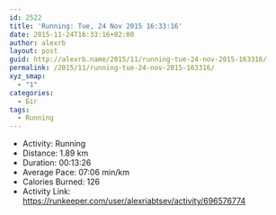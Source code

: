 ```yaml
---
id: 2522
title: 'Running: Tue, 24 Nov 2015 16:33:16'
date: 2015-11-24T16:33:16+02:00
author: alexrb
layout: post
guid: http://alexrb.name/2015/11/running-tue-24-nov-2015-163316/
permalink: /2015/11/running-tue-24-nov-2015-163316/
xyz_smap:
  - "1"
categories:
  - Біг
tags:
  - Running
---
```

<ul class="rk-list">
  <li class="rk-activity">
    Activity: Running
  </li>
  <li class="rk-distance">
    Distance: 1.89 km
  </li>
  <li class="rk-duration">
    Duration: 00:13:26
  </li>
  <li class="rk-avg-pace">
    Average Pace: 07:06 min/km
  </li>
  <li class="rk-calories">
    Calories Burned: 126
  </li>
  <li class="rk-activity-link">
    Activity Link: <a href="https://runkeeper.com/user/alexriabtsev/activity/696576774">https://runkeeper.com/user/alexriabtsev/activity/696576774</a>
  </li>
</ul>